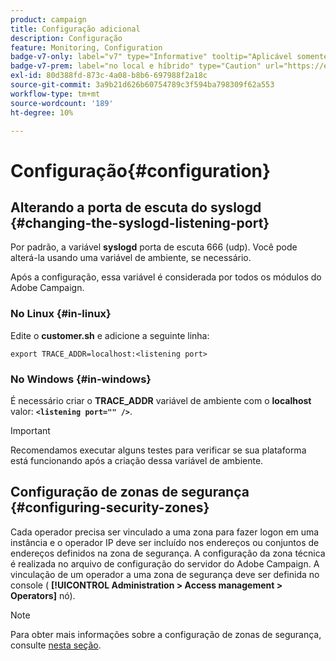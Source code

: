 ```yaml
---
product: campaign
title: Configuração adicional
description: Configuração
feature: Monitoring, Configuration
badge-v7-only: label="v7" type="Informative" tooltip="Aplicável somente ao Campaign Classic v7"
badge-v7-prem: label="no local e híbrido" type="Caution" url="https://experienceleague.adobe.com/docs/campaign-classic/using/installing-campaign-classic/architecture-and-hosting-models/hosting-models-lp/hosting-models.html?lang=pt-BR" tooltip="Aplica-se somente a implantações locais e híbridas"
exl-id: 80d388fd-873c-4a08-b8b6-697988f2a18c
source-git-commit: 3a9b21d626b60754789c3f594ba798309f62a553
workflow-type: tm+mt
source-wordcount: '189'
ht-degree: 10%

---
```


# Configuração{#configuration}



## Alterando a porta de escuta do syslogd {#changing-the-syslogd-listening-port}

Por padrão, a variável **syslogd** porta de escuta 666 (udp). Você pode alterá-la usando uma variável de ambiente, se necessário.

Após a configuração, essa variável é considerada por todos os módulos do Adobe Campaign.

### No Linux {#in-linux}

Edite o **customer.sh** e adicione a seguinte linha:

```
export TRACE_ADDR=localhost:<listening port>
```

### No Windows {#in-windows}

É necessário criar o **TRACE_ADDR** variável de ambiente com o **localhost** valor: **`<listening port="" />`**.

>[!IMPORTANT]
>
>Recomendamos executar alguns testes para verificar se sua plataforma está funcionando após a criação dessa variável de ambiente.

## Configuração de zonas de segurança {#configuring-security-zones}

Cada operador precisa ser vinculado a uma zona para fazer logon em uma instância e o operador IP deve ser incluído nos endereços ou conjuntos de endereços definidos na zona de segurança. A configuração da zona técnica é realizada no arquivo de configuração do servidor do Adobe Campaign. A vinculação de um operador a uma zona de segurança deve ser definida no console ( **[!UICONTROL Administration > Access management > Operators]** nó).

>[!NOTE]
>
>Para obter mais informações sobre a configuração de zonas de segurança, consulte [nesta seção](../../installation/using/security-zones.md).
